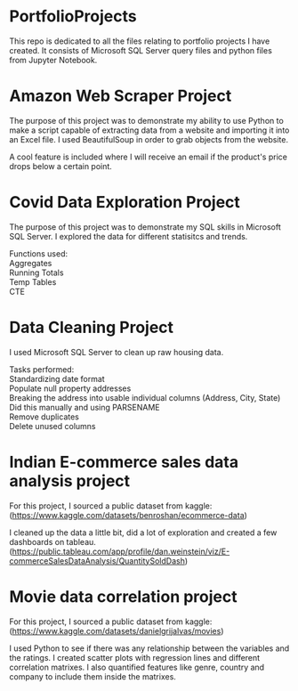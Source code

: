# PortfolioProjects
This repo is dedicated to all the files relating to portfolio projects I have created.
It consists of Microsoft SQL Server query files and python files from Jupyter Notebook.

# Amazon Web Scraper Project

The purpose of this project was to demonstrate my ability to use Python to make a script capable of extracting data from a website and importing it into an Excel file. I used BeautifulSoup in order to grab objects from the website. 

A cool feature is included where I will receive an email if the product's price drops below a certain point.

# Covid Data Exploration Project

The purpose of this project was to demonstrate my SQL skills in Microsoft SQL Server. I explored the data for different statisitcs and trends.

Functions used:<br />
Aggregates<br />
Running Totals<br />
Temp Tables<br />
CTE
 
# Data Cleaning Project

I used Microsoft SQL Server to clean up raw housing data.

Tasks performed:<br />
Standardizing date format<br />
Populate null property addresses<br />
Breaking the address into usable individual columns (Address, City, State)<br />
    Did this manually and using PARSENAME<br />
Remove duplicates<br />
Delete unused columns<br />

# Indian E-commerce sales data analysis project

For this project, I sourced a public dataset from kaggle: (https://www.kaggle.com/datasets/benroshan/ecommerce-data)

I cleaned up the data a little bit, did a lot of exploration and created a few dashboards on tableau. (https://public.tableau.com/app/profile/dan.weinstein/viz/E-commerceSalesDataAnalysis/QuantitySoldDash)

# Movie data correlation project

For this project, I sourced a public dataset from kaggle:
(https://www.kaggle.com/datasets/danielgrijalvas/movies)

I used Python to see if there was any relationship between the variables and the ratings. I created scatter plots with regression lines and different correlation matrixes. I also quantified features like genre, country and company to include them inside the matrixes.





